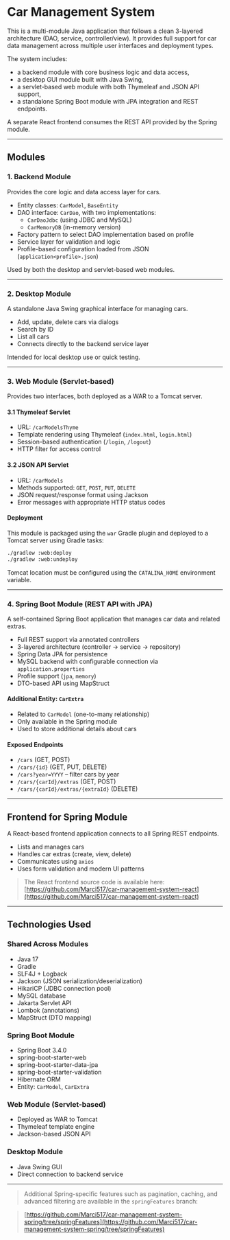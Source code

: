 # Car Management System

This is a multi-module Java application that follows a clean 3-layered architecture (DAO, service, controller/view). It provides full support for car data management across multiple user interfaces and deployment types.

The system includes:
- a backend module with core business logic and data access,
- a desktop GUI module built with Java Swing,
- a servlet-based web module with both Thymeleaf and JSON API support,
- a standalone Spring Boot module with JPA integration and REST endpoints.

A separate React frontend consumes the REST API provided by the Spring module.

---

## Modules

### 1. Backend Module

Provides the core logic and data access layer for cars.

- Entity classes: `CarModel`, `BaseEntity`
- DAO interface: `CarDao`, with two implementations:
    - `CarDaoJdbc` (using JDBC and MySQL)
    - `CarMemoryDB` (in-memory version)
- Factory pattern to select DAO implementation based on profile
- Service layer for validation and logic
- Profile-based configuration loaded from JSON (`application<profile>.json`)

Used by both the desktop and servlet-based web modules.

---

### 2. Desktop Module

A standalone Java Swing graphical interface for managing cars.

- Add, update, delete cars via dialogs
- Search by ID
- List all cars
- Connects directly to the backend service layer

Intended for local desktop use or quick testing.

---

### 3. Web Module (Servlet-based)

Provides two interfaces, both deployed as a WAR to a Tomcat server.

#### 3.1 Thymeleaf Servlet

- URL: `/carModelsThyme`
- Template rendering using Thymeleaf (`index.html`, `login.html`)
- Session-based authentication (`/login`, `/logout`)
- HTTP filter for access control

#### 3.2 JSON API Servlet

- URL: `/carModels`
- Methods supported: `GET`, `POST`, `PUT`, `DELETE`
- JSON request/response format using Jackson
- Error messages with appropriate HTTP status codes

#### Deployment

This module is packaged using the `war` Gradle plugin and deployed to a Tomcat server using Gradle tasks:

```bash
./gradlew :web:deploy
./gradlew :web:undeploy
```

Tomcat location must be configured using the `CATALINA_HOME` environment variable.

---

### 4. Spring Boot Module (REST API with JPA)

A self-contained Spring Boot application that manages car data and related extras.

- Full REST support via annotated controllers
- 3-layered architecture (controller → service → repository)
- Spring Data JPA for persistence
- MySQL backend with configurable connection via `application.properties`
- Profile support (`jpa`, `memory`)
- DTO-based API using MapStruct

#### Additional Entity: `CarExtra`

- Related to `CarModel` (one-to-many relationship)
- Only available in the Spring module
- Used to store additional details about cars

#### Exposed Endpoints

- `/cars` (GET, POST)
- `/cars/{id}` (GET, PUT, DELETE)
- `/cars?year=YYYY` – filter cars by year
- `/cars/{carId}/extras` (GET, POST)
- `/cars/{carId}/extras/{extraId}` (DELETE)

---

## Frontend for Spring Module

A React-based frontend application connects to all Spring REST endpoints.

- Lists and manages cars
- Handles car extras (create, view, delete)
- Communicates using `axios`
- Uses form validation and modern UI patterns

> The React frontend source code is available here:  
> [https://github.com/Marci517/car-management-system-react](https://github.com/Marci517/car-management-system-react)

---

## Technologies Used

### Shared Across Modules
- Java 17
- Gradle
- SLF4J + Logback
- Jackson (JSON serialization/deserialization)
- HikariCP (JDBC connection pool)
- MySQL database
- Jakarta Servlet API
- Lombok (annotations)
- MapStruct (DTO mapping)

### Spring Boot Module
- Spring Boot 3.4.0
- spring-boot-starter-web
- spring-boot-starter-data-jpa
- spring-boot-starter-validation
- Hibernate ORM
- Entity: `CarModel`, `CarExtra`

### Web Module (Servlet-based)
- Deployed as WAR to Tomcat
- Thymeleaf template engine
- Jackson-based JSON API

### Desktop Module
- Java Swing GUI
- Direct connection to backend service

---

> Additional Spring-specific features such as pagination, caching, and advanced filtering are available in the `springFeatures` branch:

> [https://github.com/Marci517/car-management-system-spring/tree/springFeatures](https://github.com/Marci517/car-management-system-spring/tree/springFeatures)

